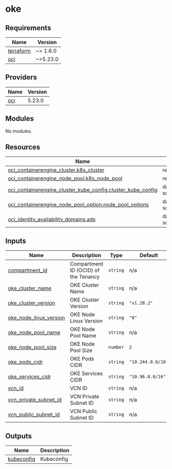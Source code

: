 # oke

<!-- BEGINNING OF PRE-COMMIT-TERRAFORM DOCS HOOK -->
## Requirements

| Name | Version |
|------|---------|
| <a name="requirement_terraform"></a> [terraform](#requirement\_terraform) | ~> 1.6.0 |
| <a name="requirement_oci"></a> [oci](#requirement\_oci) | ~>5.23.0 |

## Providers

| Name | Version |
|------|---------|
| <a name="provider_oci"></a> [oci](#provider\_oci) | 5.23.0 |

## Modules

No modules.

## Resources

| Name | Type |
|------|------|
| [oci_containerengine_cluster.k8s_cluster](https://registry.terraform.io/providers/oracle/oci/latest/docs/resources/containerengine_cluster) | resource |
| [oci_containerengine_node_pool.k8s_node_pool](https://registry.terraform.io/providers/oracle/oci/latest/docs/resources/containerengine_node_pool) | resource |
| [oci_containerengine_cluster_kube_config.cluster_kube_config](https://registry.terraform.io/providers/oracle/oci/latest/docs/data-sources/containerengine_cluster_kube_config) | data source |
| [oci_containerengine_node_pool_option.node_pool_options](https://registry.terraform.io/providers/oracle/oci/latest/docs/data-sources/containerengine_node_pool_option) | data source |
| [oci_identity_availability_domains.ads](https://registry.terraform.io/providers/oracle/oci/latest/docs/data-sources/identity_availability_domains) | data source |

## Inputs

| Name | Description | Type | Default | Required |
|------|-------------|------|---------|:--------:|
| <a name="input_compartment_id"></a> [compartment\_id](#input\_compartment\_id) | Compartment ID (OCID) of the Tenancy | `string` | n/a | yes |
| <a name="input_oke_cluster_name"></a> [oke\_cluster\_name](#input\_oke\_cluster\_name) | OKE Cluster Name | `string` | n/a | yes |
| <a name="input_oke_cluster_version"></a> [oke\_cluster\_version](#input\_oke\_cluster\_version) | OKE Cluster Version | `string` | `"v1.28.2"` | no |
| <a name="input_oke_node_linux_version"></a> [oke\_node\_linux\_version](#input\_oke\_node\_linux\_version) | OKE Node Linux Version | `string` | `"8"` | no |
| <a name="input_oke_node_pool_name"></a> [oke\_node\_pool\_name](#input\_oke\_node\_pool\_name) | OKE Node Pool Name | `string` | n/a | yes |
| <a name="input_oke_node_pool_size"></a> [oke\_node\_pool\_size](#input\_oke\_node\_pool\_size) | OKE Node Pool Size | `number` | `2` | no |
| <a name="input_oke_pods_cidr"></a> [oke\_pods\_cidr](#input\_oke\_pods\_cidr) | OKE Pods CIDR | `string` | `"10.244.0.0/16"` | no |
| <a name="input_oke_services_cidr"></a> [oke\_services\_cidr](#input\_oke\_services\_cidr) | OKE Services CIDR | `string` | `"10.96.0.0/16"` | no |
| <a name="input_vcn_id"></a> [vcn\_id](#input\_vcn\_id) | VCN ID | `string` | n/a | yes |
| <a name="input_vcn_private_subnet_id"></a> [vcn\_private\_subnet\_id](#input\_vcn\_private\_subnet\_id) | VCN Private Subnet ID | `string` | n/a | yes |
| <a name="input_vcn_public_subnet_id"></a> [vcn\_public\_subnet\_id](#input\_vcn\_public\_subnet\_id) | VCN Public Subnet ID | `string` | n/a | yes |

## Outputs

| Name | Description |
|------|-------------|
| <a name="output_kubeconfig"></a> [kubeconfig](#output\_kubeconfig) | Kubeconfig |
<!-- END OF PRE-COMMIT-TERRAFORM DOCS HOOK -->
